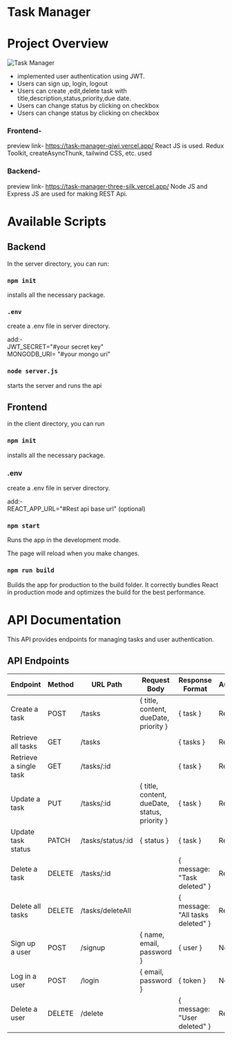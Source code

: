 <h1>Task Manager</h1>

# Project Overview

![Task Manager](https://github.com/Magar0/Task-Manager-using-MERN/assets/35245789/307003bf-d32a-4a3e-9aad-8504a0179da2)

<ul>
  <li>implemented user authentication using JWT.</li>
  <li>Users can sign up, login, logout</li>
  <li>Users can create ,edit,delete task with title,description,status,priority,due date.</li>
  <li>Users can change status by clicking on checkbox</li>
  <li>Users can change status by clicking on checkbox</li>
</ul>

 ### Frontend-
 preview link- https://task-manager-gjwi.vercel.app/
   React JS is used.
   Redux Toolkit, createAsyncThunk, tailwind CSS, etc. used

### Backend-
preview link- https://task-manager-three-silk.vercel.app/
  Node JS and Express JS are used for making REST Api.


# Available Scripts
## Backend
In the server directory, you can run:
### `npm init`

installs all the necessary package.

### `.env`
create a .env file in server directory.

add:- <br/>
JWT_SECRET="#your secret key" <br/>
MONGODB_URI= "#your mongo uri"
 
### `node server.js`

starts the server and runs the api

## Frontend

in the client directory, you can run
### `npm init`
installs all the necessary package.

### .env
create a .env file in server directory.

add:- <br/>
  REACT_APP_URL="#Rest api base url" (optional)

### `npm start`
Runs the app in the development mode.

The page will reload when you make changes.

### `npm run build`

Builds the app for production to the build folder.
It correctly bundles React in production mode and optimizes the build for the best performance.



# API Documentation

This API provides endpoints for managing tasks and user authentication.

## API Endpoints

| Endpoint | Method | URL Path | Request Body | Response Format | Authentication |
|---|---|---|---|---|---|
| Create a task | POST | /tasks | { title, content, dueDate, priority } | { task } | Required |
| Retrieve all tasks | GET | /tasks |  | { tasks } | Required |
| Retrieve a single task | GET | /tasks/:id |  | { task } | Required |
| Update a task | PUT | /tasks/:id | { title, content, dueDate, status, priority } | { task } | Required |
| Update task status | PATCH | /tasks/status/:id | { status } | { task } | Required |
| Delete a task | DELETE | /tasks/:id |  | { message: "Task deleted" } | Required |
| Delete all tasks | DELETE | /tasks/deleteAll |  | { message: "All tasks deleted" } | Required |
| Sign up a user | POST | /signup | { name, email, password } | { user } | Not required |
| Log in a user | POST | /login | { email, password } | { token } | Not required |
| Delete a user | DELETE | /delete |  | { message: "User deleted" } | Required |

